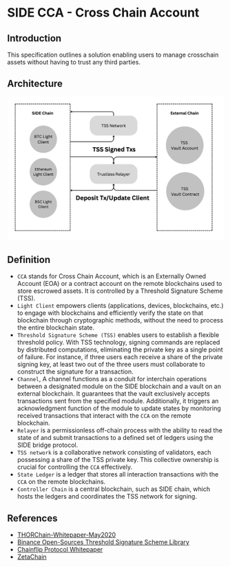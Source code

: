 # SIDE CCA - Cross Chain Account

## Introduction

This specification outlines a solution enabling users to manage crosschain assets without having to trust any third parties.

## Architecture
![Component](../bridge/architecture.png)


## Definition

- `CCA` stands for Cross Chain Account, which is an Externally Owned Account (EOA) or a contract account on the remote blockchains used to store escrowed assets. It is controlled by a Threshold Signature Scheme (TSS).
 - `Light Client` empowers clients (applications, devices, blockchains, etc.) to engage with blockchains and efficiently verify the state on that blockchain through cryptographic methods, without the need to process the entire blockchain state.
 - `Threshold Signature Scheme (TSS)` enables users to establish a flexible threshold policy. With TSS technology, signing commands are replaced by distributed computations, eliminating the private key as a single point of failure. For instance, if three users each receive a share of the private signing key, at least two out of the three users must collaborate to construct the signature for a transaction.
- `Channel`, A channel functions as a conduit for interchain operations between a designated module on the SIDE blockchain and a vault on an external blockchain. It guarantees that the vault exclusively accepts transactions sent from the specified module. Additionally, it triggers an acknowledgment function of the module to update states by monitoring received transactions that interact with the `CCA` on the remote blockchain.
 - `Relayer` is a permissionless off-chain process with the ability to read the state of and submit transactions to a defined set of ledgers using the SIDE bridge protocol.
 - `TSS network` is a collaborative network consisting of validators, each possessing a share of the TSS private key. This collective ownership is crucial for controlling the `CCA` effectively.
 - `State Ledger` is a ledger that stores all interaction transactions with the `CCA` on the remote blockchains.
 - `Controller Chain` is a central blockchain, such as SIDE chain, which hosts the ledgers and coordinates the TSS network for signing.

## References 
 - [THORChain-Whitepaper-May2020](https://github.com/thorchain/Resources/blob/master/Whitepapers/THORChain-Whitepaper-May2020.pdf)
 - [Binance Open-Sources Threshold Signature Scheme Library
](https://www.binance.com/en/blog/all/binance-opensources-threshold-signature-scheme-library-398654406137536512)
 - [Chainflip Protocol Whitepaper](https://chainflip.io/whitepaper.pdf)
 - [ZetaChain](https://www.zetachain.com/docs/architecture/overview/)
